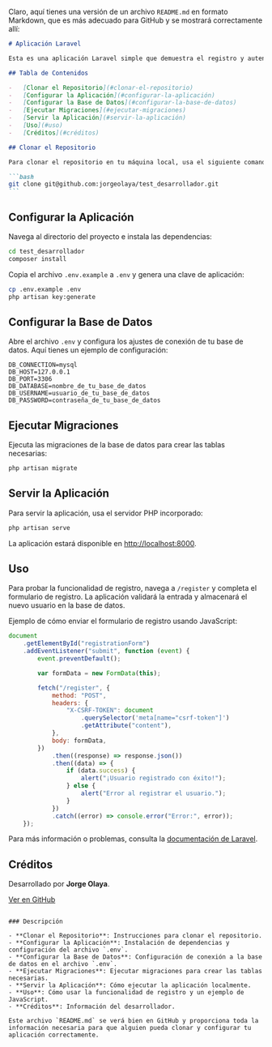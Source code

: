 Claro, aquí tienes una versión de un archivo `README.md` en formato Markdown, que es más adecuado para GitHub y se mostrará correctamente allí:

````markdown
# Aplicación Laravel

Esta es una aplicación Laravel simple que demuestra el registro y autenticación de usuarios. A continuación se detallan las instrucciones para clonar, configurar y ejecutar la aplicación en tu máquina local.

## Tabla de Contenidos

-   [Clonar el Repositorio](#clonar-el-repositorio)
-   [Configurar la Aplicación](#configurar-la-aplicación)
-   [Configurar la Base de Datos](#configurar-la-base-de-datos)
-   [Ejecutar Migraciones](#ejecutar-migraciones)
-   [Servir la Aplicación](#servir-la-aplicación)
-   [Uso](#uso)
-   [Créditos](#créditos)

## Clonar el Repositorio

Para clonar el repositorio en tu máquina local, usa el siguiente comando:

```bash
git clone git@github.com:jorgeolaya/test_desarrollador.git
```
````

## Configurar la Aplicación

Navega al directorio del proyecto e instala las dependencias:

```bash
cd test_desarrollador
composer install
```

Copia el archivo `.env.example` a `.env` y genera una clave de aplicación:

```bash
cp .env.example .env
php artisan key:generate
```

## Configurar la Base de Datos

Abre el archivo `.env` y configura los ajustes de conexión de tu base de datos. Aquí tienes un ejemplo de configuración:

```dotenv
DB_CONNECTION=mysql
DB_HOST=127.0.0.1
DB_PORT=3306
DB_DATABASE=nombre_de_tu_base_de_datos
DB_USERNAME=usuario_de_tu_base_de_datos
DB_PASSWORD=contraseña_de_tu_base_de_datos
```

## Ejecutar Migraciones

Ejecuta las migraciones de la base de datos para crear las tablas necesarias:

```bash
php artisan migrate
```

## Servir la Aplicación

Para servir la aplicación, usa el servidor PHP incorporado:

```bash
php artisan serve
```

La aplicación estará disponible en [http://localhost:8000](http://localhost:8000).

## Uso

Para probar la funcionalidad de registro, navega a `/register` y completa el formulario de registro. La aplicación validará la entrada y almacenará el nuevo usuario en la base de datos.

Ejemplo de cómo enviar el formulario de registro usando JavaScript:

```javascript
document
    .getElementById("registrationForm")
    .addEventListener("submit", function (event) {
        event.preventDefault();

        var formData = new FormData(this);

        fetch("/register", {
            method: "POST",
            headers: {
                "X-CSRF-TOKEN": document
                    .querySelector('meta[name="csrf-token"]')
                    .getAttribute("content"),
            },
            body: formData,
        })
            .then((response) => response.json())
            .then((data) => {
                if (data.success) {
                    alert("¡Usuario registrado con éxito!");
                } else {
                    alert("Error al registrar el usuario.");
                }
            })
            .catch((error) => console.error("Error:", error));
    });
```

Para más información o problemas, consulta la [documentación de Laravel](https://laravel.com/docs).

## Créditos

Desarrollado por **Jorge Olaya**.

[Ver en GitHub](https://github.com/jorgeolaya/test_desarrollador)

```

### Descripción

- **Clonar el Repositorio**: Instrucciones para clonar el repositorio.
- **Configurar la Aplicación**: Instalación de dependencias y configuración del archivo `.env`.
- **Configurar la Base de Datos**: Configuración de conexión a la base de datos en el archivo `.env`.
- **Ejecutar Migraciones**: Ejecutar migraciones para crear las tablas necesarias.
- **Servir la Aplicación**: Cómo ejecutar la aplicación localmente.
- **Uso**: Cómo usar la funcionalidad de registro y un ejemplo de JavaScript.
- **Créditos**: Información del desarrollador.

Este archivo `README.md` se verá bien en GitHub y proporciona toda la información necesaria para que alguien pueda clonar y configurar tu aplicación correctamente.
```
